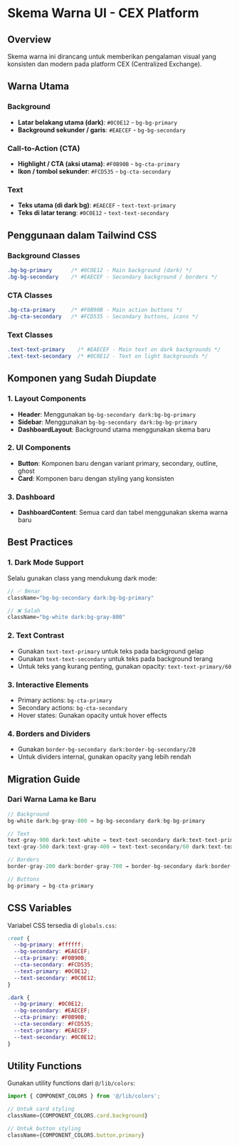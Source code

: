# Skema Warna UI - CEX Platform

## Overview
Skema warna ini dirancang untuk memberikan pengalaman visual yang konsisten dan modern pada platform CEX (Centralized Exchange).

## Warna Utama

### Background
- **Latar belakang utama (dark)**: `#0C0E12` - `bg-bg-primary`
- **Background sekunder / garis**: `#EAECEF` - `bg-bg-secondary`

### Call-to-Action (CTA)
- **Highlight / CTA (aksi utama)**: `#F0B90B` - `bg-cta-primary`
- **Ikon / tombol sekunder**: `#FCD535` - `bg-cta-secondary`

### Text
- **Teks utama (di dark bg)**: `#EAECEF` - `text-text-primary`
- **Teks di latar terang**: `#0C0E12` - `text-text-secondary`

## Penggunaan dalam Tailwind CSS

### Background Classes
```css
.bg-bg-primary      /* #0C0E12 - Main background (dark) */
.bg-bg-secondary    /* #EAECEF - Secondary background / borders */
```

### CTA Classes
```css
.bg-cta-primary     /* #F0B90B - Main action buttons */
.bg-cta-secondary   /* #FCD535 - Secondary buttons, icons */
```

### Text Classes
```css
.text-text-primary    /* #EAECEF - Main text on dark backgrounds */
.text-text-secondary  /* #0C0E12 - Text on light backgrounds */
```

## Komponen yang Sudah Diupdate

### 1. Layout Components
- **Header**: Menggunakan `bg-bg-secondary dark:bg-bg-primary`
- **Sidebar**: Menggunakan `bg-bg-secondary dark:bg-bg-primary`
- **DashboardLayout**: Background utama menggunakan skema baru

### 2. UI Components
- **Button**: Komponen baru dengan variant primary, secondary, outline, ghost
- **Card**: Komponen baru dengan styling yang konsisten

### 3. Dashboard
- **DashboardContent**: Semua card dan tabel menggunakan skema warna baru

## Best Practices

### 1. Dark Mode Support
Selalu gunakan class yang mendukung dark mode:
```jsx
// ✅ Benar
className="bg-bg-secondary dark:bg-bg-primary"

// ❌ Salah
className="bg-white dark:bg-gray-800"
```

### 2. Text Contrast
- Gunakan `text-text-primary` untuk teks pada background gelap
- Gunakan `text-text-secondary` untuk teks pada background terang
- Untuk teks yang kurang penting, gunakan opacity: `text-text-primary/60`

### 3. Interactive Elements
- Primary actions: `bg-cta-primary`
- Secondary actions: `bg-cta-secondary`
- Hover states: Gunakan opacity untuk hover effects

### 4. Borders and Dividers
- Gunakan `border-bg-secondary dark:border-bg-secondary/20`
- Untuk dividers internal, gunakan opacity yang lebih rendah

## Migration Guide

### Dari Warna Lama ke Baru
```jsx
// Background
bg-white dark:bg-gray-800 → bg-bg-secondary dark:bg-bg-primary

// Text
text-gray-900 dark:text-white → text-text-secondary dark:text-text-primary
text-gray-500 dark:text-gray-400 → text-text-secondary/60 dark:text-text-primary/60

// Borders
border-gray-200 dark:border-gray-700 → border-bg-secondary dark:border-bg-secondary/20

// Buttons
bg-primary → bg-cta-primary
```

## CSS Variables

Variabel CSS tersedia di `globals.css`:
```css
:root {
  --bg-primary: #ffffff;
  --bg-secondary: #EAECEF;
  --cta-primary: #F0B90B;
  --cta-secondary: #FCD535;
  --text-primary: #0C0E12;
  --text-secondary: #0C0E12;
}

.dark {
  --bg-primary: #0C0E12;
  --bg-secondary: #EAECEF;
  --cta-primary: #F0B90B;
  --cta-secondary: #FCD535;
  --text-primary: #EAECEF;
  --text-secondary: #0C0E12;
}
```

## Utility Functions

Gunakan utility functions dari `@/lib/colors`:
```jsx
import { COMPONENT_COLORS } from '@/lib/colors';

// Untuk card styling
className={COMPONENT_COLORS.card.background}

// Untuk button styling
className={COMPONENT_COLORS.button.primary}
```